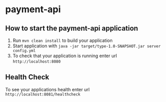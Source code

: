 # payment-api

How to start the payment-api application
---

1. Run `mvn clean install` to build your application
1. Start application with `java -jar target/type-1.0-SNAPSHOT.jar server config.yml`
1. To check that your application is running enter url `http://localhost:8080`

Health Check
---

To see your applications health enter url `http://localhost:8081/healthcheck`
